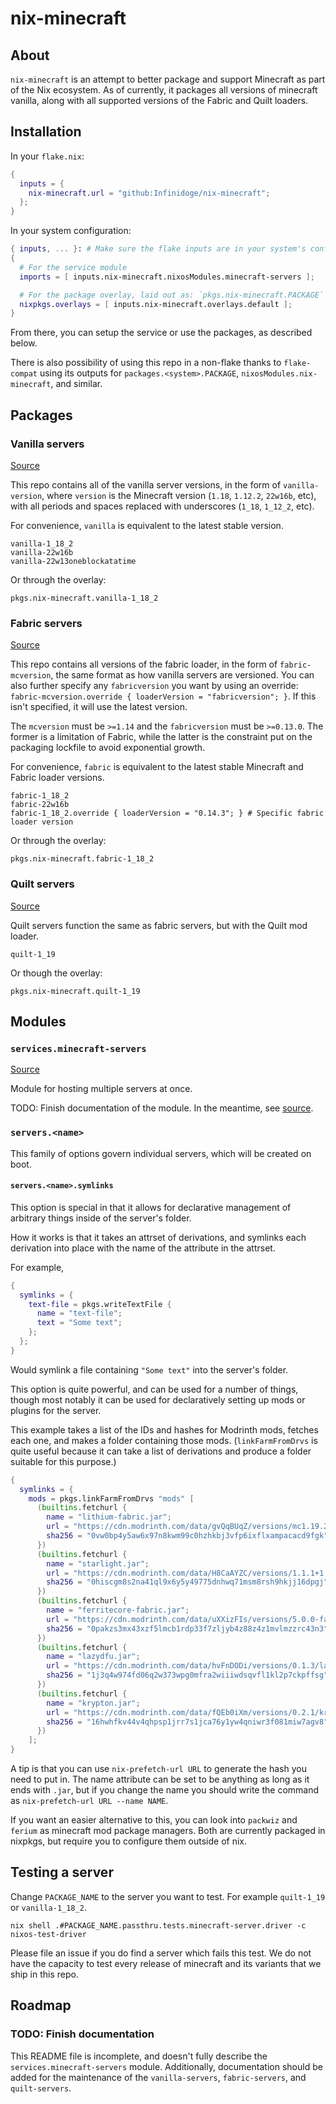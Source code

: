 # nix-minecraft

## About

`nix-minecraft` is an attempt to better package and support Minecraft as part of the Nix ecosystem. As of currently, it packages all versions of minecraft vanilla, along with all supported versions of the Fabric and Quilt loaders.

## Installation

In your `flake.nix`:
```nix
{
  inputs = {
    nix-minecraft.url = "github:Infinidoge/nix-minecraft";
  };
}
```

In your system configuration:
```nix
{ inputs, ... }: # Make sure the flake inputs are in your system's config
{
  # For the service module
  imports = [ inputs.nix-minecraft.nixosModules.minecraft-servers ];

  # For the package overlay, laid out as: `pkgs.nix-minecraft.PACKAGE`
  nixpkgs.overlays = [ inputs.nix-minecraft.overlays.default ];
}
```

From there, you can setup the service or use the packages, as described below.

There is also possibility of using this repo in a non-flake thanks to `flake-compat` using its outputs for `packages.<system>.PACKAGE`, `nixosModules.nix-minecraft`, and similar.

## Packages

### Vanilla servers
[Source](./pkgs/minecraft-servers)

This repo contains all of the vanilla server versions, in the form of `vanilla-version`, where `version` is the Minecraft version (`1.18`, `1.12.2`, `22w16b`, etc), with all periods and spaces replaced with underscores (`1_18`, `1_12_2`, etc).

For convenience, `vanilla` is equivalent to the latest stable version.

```
vanilla-1_18_2
vanilla-22w16b
vanilla-22w13oneblockatatime
```

Or through the overlay:
```
pkgs.nix-minecraft.vanilla-1_18_2
```


### Fabric servers
[Source](./pkgs/fabric-servers)

This repo contains all versions of the fabric loader, in the form of `fabric-mcversion`, the same format as how vanilla servers are versioned. You can also further specify any `fabricversion` you want by using an override: `fabric-mcversion.override { loaderVersion = "fabricversion"; }`. If this isn't specified, it will use the latest version.

The `mcversion` must be `>=1.14` and the `fabricversion` must be `>=0.13.0`. The former is a limitation of Fabric, while the latter is the constraint put on the packaging lockfile to avoid exponential growth.

For convenience, `fabric` is equivalent to the latest stable Minecraft and Fabric loader versions.

```
fabric-1_18_2
fabric-22w16b
fabric-1_18_2.override { loaderVersion = "0.14.3"; } # Specific fabric loader version
```

Or through the overlay:
```
pkgs.nix-minecraft.fabric-1_18_2
```

### Quilt servers
[Source](./pkgs/quilt-servers)

Quilt servers function the same as fabric servers, but with the Quilt mod loader.

```
quilt-1_19
```

Or though the overlay:
```
pkgs.nix-minecraft.quilt-1_19
```

## Modules

### `services.minecraft-servers`
[Source](./modules/minecraft-servers.nix)

Module for hosting multiple servers at once.

TODO: Finish documentation of the module. In the meantime, see [source](./modules/minecraft-servers.nix).

### `servers.<name>`

This family of options govern individual servers, which will be created on boot.

#### `servers.<name>.symlinks`

This option is special in that it allows for declarative management of arbitrary things inside of the server's folder.

How it works is that it takes an attrset of derivations, and symlinks each derivation into place with the name of the attribute in the attrset.

For example,

```nix
{
  symlinks = {
    text-file = pkgs.writeTextFile {
      name = "text-file";
      text = "Some text";
    };
  };
}
```

Would symlink a file containing `"Some text"` into the server's folder.

This option is quite powerful, and can be used for a number of things, though most notably it can be used for declaratively setting up mods or plugins for the server.

This example takes a list of the IDs and hashes for Modrinth mods, fetches each one, and makes a folder containing those mods. (`linkFarmFromDrvs` is quite useful because it can take a list of derivations and produce a folder suitable for this purpose.)

```nix
{
  symlinks = {
    mods = pkgs.linkFarmFromDrvs "mods" [
      (builtins.fetchurl {
        name = "lithium-fabric.jar";
        url = "https://cdn.modrinth.com/data/gvQqBUqZ/versions/mc1.19.2-0.8.3/lithium-fabric-mc1.19.2-0.8.3.jar";
        sha256 = "0vw0bp4y5aw6x97n8kwm99c0hzhkbj3vfp6ixflxampacacd9fgk";
      })
      (builtins.fetchurl {
        name = "starlight.jar";
        url = "https://cdn.modrinth.com/data/H8CaAYZC/versions/1.1.1+1.19/starlight-1.1.1%2Bfabric.ae22326.jar";
        sha256 = "0hiscgm8s2na41ql9x6y5y49775dnhwq71msm8rsh9hkjj16dpgj";
      })
      (builtins.fetchurl {
        name = "ferritecore-fabric.jar";
        url = "https://cdn.modrinth.com/data/uXXizFIs/versions/5.0.0-fabric/ferritecore-5.0.0-fabric.jar";
        sha256 = "0pakzs3mx43xzf5lmcb1rdp33f7zljyb4z88z4z1mvlmzzrc43n3";
      })
      (builtins.fetchurl {
        name = "lazydfu.jar";
        url = "https://cdn.modrinth.com/data/hvFnDODi/versions/0.1.3/lazydfu-0.1.3.jar";
        sha256 = "1j3q4w974fd06q2w373wpg0mfra2wiiiwdsqvfl1kl2p7ckpffsg";
      })
      (builtins.fetchurl {
        name = "krypton.jar";
        url = "https://cdn.modrinth.com/data/fQEb0iXm/versions/0.2.1/krypton-0.2.1.jar";
        sha256 = "16hwhfkv44v4qhpsp1jrr7s1jca76y1yw4qniwr3f081miw7agv8";
      })
    ];
}
```

A tip is that you can use `nix-prefetch-url URL` to generate the hash you need to put in. The name attribute can be set to be anything as long as it ends with `.jar`, but if you change the name you should write the command as `nix-prefetch-url URL --name NAME`.

If you want an easier alternative to this, you can look into `packwiz` and `ferium` as minecraft mod package managers. Both are currently packaged in nixpkgs, but require you to configure them outside of nix.

## Testing a server

Change `PACKAGE_NAME` to the server you want to test. For example `quilt-1_19` or `vanilla-1_18_2`.

`nix shell .#PACKAGE_NAME.passthru.tests.minecraft-server.driver -c nixos-test-driver`

Please file an issue if you do find a server which fails this test. We do not have the capacity to test every release of minecraft and its variants that we ship in this repo.

## Roadmap

### TODO: Finish documentation

This README file is incomplete, and doesn't fully describe the `services.minecraft-servers` module.
Additionally, documentation should be added for the maintenance of the `vanilla-servers`, `fabric-servers`, and `quilt-servers`.
